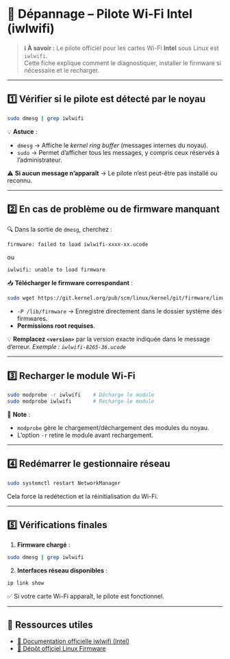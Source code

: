 # 📡 Dépannage – Pilote Wi-Fi Intel (**iwlwifi**)

> **ℹ️ À savoir :** Le pilote officiel pour les cartes Wi-Fi **Intel** sous Linux est `iwlwifi`.  
> Cette fiche explique comment le diagnostiquer, installer le firmware si nécessaire et le recharger.

---

## 1️⃣ Vérifier si le pilote est détecté par le noyau
```bash
sudo dmesg | grep iwlwifi
````

💡 **Astuce** :

* `dmesg` → Affiche le *kernel ring buffer* (messages internes du noyau).
* `sudo` → Permet d’afficher tous les messages, y compris ceux réservés à l’administrateur.

⚠ **Si aucun message n’apparaît** → Le pilote n’est peut-être pas installé ou reconnu.

---

## 2️⃣ En cas de problème ou de firmware manquant

🔍 Dans la sortie de `dmesg`, cherchez :

```
firmware: failed to load iwlwifi-xxxx-xx.ucode
```

ou

```
iwlwifi: unable to load firmware
```

📥 **Télécharger le firmware correspondant** :

```bash
sudo wget https://git.kernel.org/pub/scm/linux/kernel/git/firmware/linux-firmware.git/plain/iwlwifi-<version>.ucode -P /lib/firmware
```

* `-P /lib/firmware` → Enregistre directement dans le dossier système des firmwares.
* **Permissions root requises**.

💡 **Remplacez `<version>`** par la version exacte indiquée dans le message d’erreur.
*Exemple : `iwlwifi-8265-36.ucode`*

---

## 3️⃣ Recharger le module Wi-Fi

```bash
sudo modprobe -r iwlwifi    # Décharge le module
sudo modprobe iwlwifi       # Recharge le module
```

📌 **Note** :

* `modprobe` gère le chargement/déchargement des modules du noyau.
* L’option `-r` retire le module avant rechargement.

---

## 4️⃣ Redémarrer le gestionnaire réseau

```bash
sudo systemctl restart NetworkManager
```

Cela force la redétection et la réinitialisation du Wi-Fi.

---

## 5️⃣ Vérifications finales

1. **Firmware chargé** :

```bash
sudo dmesg | grep iwlwifi
```

2. **Interfaces réseau disponibles** :

```bash
ip link show
```

✅ Si votre carte Wi-Fi apparaît, le pilote est fonctionnel.

---

## 📎 Ressources utiles

* [📄 Documentation officielle iwlwifi (Intel)](https://wireless.wiki.kernel.org/en/users/drivers/iwlwifi)
* [💾 Dépôt officiel Linux Firmware](https://git.kernel.org/pub/scm/linux/kernel/git/firmware/linux-firmware.git)

